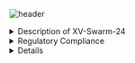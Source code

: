 ![header](https://capsule-render.vercel.app/api?type=waving&text=XV:‎%20%20%20Swarm-2024&animation=fadeIn&color=gradient&fontColor=000000&customColorList=2&height=150)
<details>  
    <summary>Description of XV-Swarm-24</summary>

        The objective of this class was to create and program swarm drones ourselves. For the first few weeks of class we worked on building the drones using a parts kit. In order to legally fly the drone, we needed approval for multiple FAA and school district waivers, some of which had to be revised. We also created the necessary code from scratch, including the keyboard and flexstick controls, the communications from the arduino to the flight controller, the access point, and the base station.
</details>

<details> 
    <summary>Regulatory Compliance</summary>

    - FAA Multi Waiver
    - RSD Multi Waiver
    - § 107.35 – Operation of Multiple Small UAS
    - Register With FAA
    - Register RSD with ODA
    - Request Fria 

</details>

<details>
    
    <summary>Drone Building Instructions</summary>
    
    <details>
    
        <summary>
        
            Frame Construction
            
        </summary>
        
    </details>
    
    <details>
    
        <summary>
        
            Wiring!
            
        </summary>

    </details>
    
    <details>
    
        <summary>
        
            Code installation and Configuration
            
        </summary>
        
            <details>
            
                <summary>
                
                    Code
                    
                </summary>
                
            </details>
            
            <details>
            
                <summary>
                
                    Configuration
                    
                </summary>
                
            </details>
            
    </details>
    
</details>
